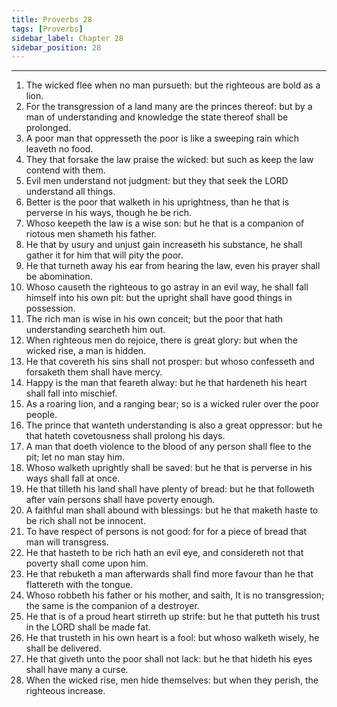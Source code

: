```yaml
---
title: Proverbs 28
tags: [Proverbs]
sidebar_label: Chapter 28
sidebar_position: 28
---
```


---
1. The wicked flee when no man pursueth: but the righteous are bold as a lion.
2. For the transgression of a land many are the princes thereof: but by a man of understanding and knowledge the state thereof shall be prolonged.
3. A poor man that oppresseth the poor is like a sweeping rain which leaveth no food.
4. They that forsake the law praise the wicked: but such as keep the law contend with them.
5. Evil men understand not judgment: but they that seek the LORD understand all things.
6. Better is the poor that walketh in his uprightness, than he that is perverse in his ways, though he be rich.
7. Whoso keepeth the law is a wise son: but he that is a companion of riotous men shameth his father.
8. He that by usury and unjust gain increaseth his substance, he shall gather it for him that will pity the poor.
9. He that turneth away his ear from hearing the law, even his prayer shall be abomination.
10. Whoso causeth the righteous to go astray in an evil way, he shall fall himself into his own pit: but the upright shall have good things in possession.
11. The rich man is wise in his own conceit; but the poor that hath understanding searcheth him out.
12. When righteous men do rejoice, there is great glory: but when the wicked rise, a man is hidden.
13. He that covereth his sins shall not prosper: but whoso confesseth and forsaketh them shall have mercy.
14. Happy is the man that feareth alway: but he that hardeneth his heart shall fall into mischief.
15. As a roaring lion, and a ranging bear; so is a wicked ruler over the poor people.
16. The prince that wanteth understanding is also a great oppressor: but he that hateth covetousness shall prolong his days.
17. A man that doeth violence to the blood of any person shall flee to the pit; let no man stay him.
18. Whoso walketh uprightly shall be saved: but he that is perverse in his ways shall fall at once.
19. He that tilleth his land shall have plenty of bread: but he that followeth after vain persons shall have poverty enough.
20. A faithful man shall abound with blessings: but he that maketh haste to be rich shall not be innocent.
21. To have respect of persons is not good: for for a piece of bread that man will transgress.
22. He that hasteth to be rich hath an evil eye, and considereth not that poverty shall come upon him.
23. He that rebuketh a man afterwards shall find more favour than he that flattereth with the tongue.
24. Whoso robbeth his father or his mother, and saith, It is no transgression; the same is the companion of a destroyer.
25. He that is of a proud heart stirreth up strife: but he that putteth his trust in the LORD shall be made fat.
26. He that trusteth in his own heart is a fool: but whoso walketh wisely, he shall be delivered.
27. He that giveth unto the poor shall not lack: but he that hideth his eyes shall have many a curse.
28. When the wicked rise, men hide themselves: but when they perish, the righteous increase.